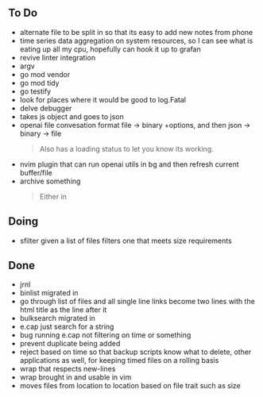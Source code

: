 ## To Do

- alternate file to be split in so that its easy to add new notes from phone
- time series data aggregation on system resources, so I can see what is eating up all my cpu, hopefully can hook it up to grafan
- revive linter integration
- argv
- go mod vendor
- go mod tidy
- go testify
- look for places where it would be good to log.Fatal
- delve debugger
- takes js object and goes to json
- openai file convesation format file -> binary +options, and then json -> binary -> file
    > Also has a loading status to let you know its working.
- nvim plugin that  can run openai utils in bg and then refresh current buffer/file
- archive something
    > Either in

## Doing

- sfilter given a list of files filters one that meets size requirements

## Done

- jrnl
- binlist migrated in
- go through list of files and all single line links become two lines with the html title as the line after it
- bulksearch migrated in
- e.cap just search for a string
- bug running e.cap not filtering on time or something
- prevent duplicate being added
- reject based on time so that backup scripts know what to delete, other applications as well, for keeping timed files on a rolling basis
- wrap that respects new-lines
- wrap brought in and usable in vim
- moves files from location to location based on file trait such as size
